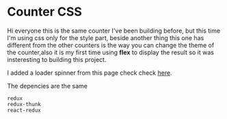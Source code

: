 # Counter CSS

Hi everyone this is the same counter I've been building before, but this time I'm using css only for the style part, beside another thing this one has different from the other counters is the way you can change the theme of the counter,also it is my first time using **flex** to display the result so it was insteresting to building this project.

I added a loader spinner from this page check check [here](https://projects.lukehaas.me/css-loaders/).

The depencies are the same
```
redux
redux-thunk
react-redux
```

